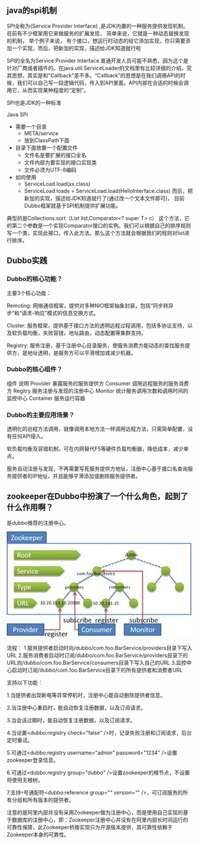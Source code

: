 


## java的spi机制
SPI全称为(Service Provider Interface) ,是JDK内置的一种服务提供发现机制。 目前有不少框架用它来做服务的扩展发现， 简单来说，它就是一种动态替换发现的机制， 举个例子来说， 有个接口，想运行时动态的给它添加实现，你只需要添加一个实现，而后，把新加的实现，描述给JDK知道就行啦

SPI的全名为Service Provider Interface.普通开发人员可能不熟悉，因为这个是针对厂商或者插件的。在java.util.ServiceLoader的文档里有比较详细的介绍。究其思想，其实是和"Callback"差不多。“Callback”的思想是在我们调用API的时候，我们可以自己写一段逻辑代码，传入到API里面，API内部在合适的时候会调用它，从而实现某种程度的“定制”。

SPI也是JDK的一种标准

Java SPI
+ 需要一个目录
  - META/service
  - 放到ClassPath下面
+ 目录下面放置一个配置文件
  - 文件名是要扩展的接口全名
  - 文件内部为要实现的接口实现类
  - 文件必须为UTF-8编码
+ 如何使用
  - ServiceLoad.load(xx.class)
  - ServiceLoad<HelloInterface> loads = ServiceLoad.load(HelloInterface.class)
而后，把新加的实现，描述给JDK知道就行了(通过改一个文本文件即可)，
目前Dubbo框架就基于SPI机制提供扩展功能。


典型的是Collections.sort（List<T> list,Comparator<? super T> c）
这个方法，它的第二个参数是一个实现Comparator接口的实例。我们可以根据自己的排序规则写一个类，实现此接口，传入此方法，那么这个方法就会根据我们的规则对list进行排序。



## Dubbo实践

### Dubbo的核心功能？

主要3个核心功能：

Remoting: 网络通信框架，提供对多种NIO框架抽象封装，包括“同步转异步”和“请求-响应”模式的信息交换方式。

Cluster: 服务框架，提供基于接口方法的透明远程过程调用，包括多协议支持，以及软负载均衡，失败容错，地址路由，动态配置等集群支持。

Registry: 服务注册，基于注册中心目录服务，使服务消费方能动态的查找服务提供方，是地址透明，是服务方可以平滑增加或减少机器。


### Dubbo的核心组件？

组件		说明
Provider	暴露服务的服务提供方
Consumer	调用远程服务的服务消费方
Regitry		服务注册与发现的注册中心
Monitor		统计服务调用次数和调用时间的监控中心
Container	服务运行容器



### Dubbo的主要应用场景？

透明化的远程方法调用，就像调用本地方法一样调用远程方法，只需简单配置，没有任何API侵入。

软负载均衡及容错机制，可在内网替代F5等硬件负载均衡器，降低成本，减少单点。

服务自动注册与发现，不再需要写死服务提供方地址，注册中心基于接口名查询服务提供者的IP地址，并且能够平滑添加或删除服务提供者。








## zookeeper在Dubbo中扮演了一个什么角色，起到了什么作用啊？
是dubbo推荐的注册中心。

![Zookeeper4Dubbo.jpg](./Zookeeper4Dubbo.jpg)

流程：
1.服务提供者启动时向/dubbo/com.foo.BarService/providers目录下写入URL
2.服务消费者启动时订阅/dubbo/com.foo.BarService/providers目录下的URL向/dubbo/com.foo.BarService/consumers目录下写入自己的URL
3.监控中心启动时订阅/dubbo/com.foo.BarService目录下的所有提供者和消费者URL

支持以下功能：

1.当提供者出现断电等异常停机时，注册中心能自动删除提供者信息。

2.当注册中心重启时，能自动恢复注册数据，以及订阅请求。

3.当会话过期时，能自动恢复注册数据，以及订阅请求。

4.当设置<dubbo:registry check="false" />时，记录失败注册和订阅请求，后台定时重试。

5.可通过<dubbo:registry username="admin" password="1234" />设置zookeeper登录信息。

6.可通过<dubbo:registry group="dubbo" />设置zookeeper的根节点，不设置将使用无根树。

7.支持`*`号通配符<dubbo:reference group="*" version="*" />，可订阅服务的所有分组和所有版本的提供者。



注意的是阿里内部并没有采用Zookeeper做为注册中心，而是使用自己实现的基于数据库的注册中心，即：Zookeeper注册中心并没有在阿里内部长时间运行的可靠性保障，此Zookeeper桥接实现只为开源版本提供，其可靠性依赖于Zookeeper本身的可靠性。
